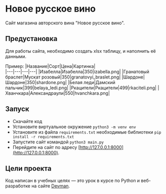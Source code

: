 # Новое русское вино

Сайт магазина авторского вина "Новое русское вино".

## Предустановка
Для работы сайта, необходимо создать xlsx таблицу, и наполнить её данными.

Пример:
|Название|Сорт|Цена|Картинка|  
|---|---|---|---|
|Изабелла|Изабелла|350|izabella.png|
|Гранатовый браслет|Мускат розовый|350|granatovyi_braslet.png|
|Шардоне|Шардоне|350|shardone.png|
|Белая леди|Дамский пальчик|399|belaya_ledi.png|
|Ркацители|Ркацители|499|rkaciteli.png|
|Хванчкара|Александраули|550|hvanchkara.png|


## Запуск

- Скачайте код
- Установите виртуальное окружение ```python3 -m venv env```
- Установите из файла `requirements.txt` необходимые библиотеки `pip install -r requirements.txt`
- Запустите сайт командой ```python3 main.py```
- Перейдите на сайт по адресу [http://127.0.0.1:8000](http://127.0.0.1:8000).

## Цели проекта

Код написан в учебных целях — это урок в курсе по Python и веб-разработке на сайте [Devman](https://dvmn.org).
